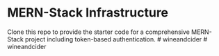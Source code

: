 # MERN-Stack Infrastructure

Clone this repo to provide the starter code for a comprehensive MERN-Stack project including token-based authentication.
#   w i n e a n d c i d e r  
 #   w i n e a n d c i d e r  
 